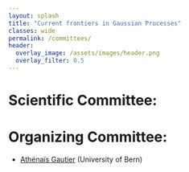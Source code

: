 ```yaml
---
layout: splash
title: "Current frontiers in Gaussian Processes"
classes: wide
permalink: /committees/
header:
  overlay_image: /assets/images/header.png
  overlay_filter: 0.5
---
```


# Scientific Committee: 

  
# Organizing Committee: 

  * [Athénaïs Gautier](https://athenaisgautier.github.io/) (University of Bern)  

